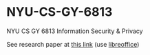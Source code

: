 # NYU-CS-GY-6813
NYU CS GY 6813 Information Security &amp; Privacy 

See research paper at [this link](/research-paper/papers/final) (use [libreoffice](https://www.libreoffice.org/discover/writer/))
